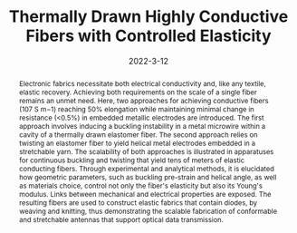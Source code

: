 ---
title: "Thermally Drawn Highly Conductive Fibers with Controlled Elasticity"
date: 2022-3-12
publisjDate: 2022-03-12T15:46:21Z
authors: ["Juliette S. Marion", "Nikhil Gupta", "Henry Cheung", "Kirmina Monir", "Polina Anikeeva", "Yoel Fink"]
publication_types: ["2"]
featured: false
publication: "*Advanced Materials*"

doi: "https://doi.org/10.1002/adma.202201081"
abstract: "Electronic fabrics necessitate both electrical conductivity and, like any textile, elastic recovery. Achieving both requirements on the scale of a single fiber remains an unmet need. Here, two approaches for achieving conductive fibers (107 S m−1) reaching 50% elongation while maintaining minimal change in resistance (<0.5%) in embedded metallic electrodes are introduced. The first approach involves inducing a buckling instability in a metal microwire within a cavity of a thermally drawn elastomer fiber. The second approach relies on twisting an elastomer fiber to yield helical metal electrodes embedded in a stretchable yarn. The scalability of both approaches is illustrated in apparatuses for continuous buckling and twisting that yield tens of meters of elastic conducting fibers. Through experimental and analytical methods, it is elucidated how geometric parameters, such as buckling pre-strain and helical angle, as well as materials choice, control not only the fiber's elasticity but also its Young's modulus. Links between mechanical and electrical properties are exposed. The resulting fibers are used to construct elastic fabrics that contain diodes, by weaving and knitting, thus demonstrating the scalable fabrication of conformable and stretchable antennas that support optical data transmission."

---